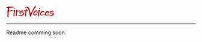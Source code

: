 ![logo](https://github.com/CharlieBodman/fv-games-boilerplate/blob/master/www/assets/images/logo.png?raw=true)

---

Readme comming soon. 
